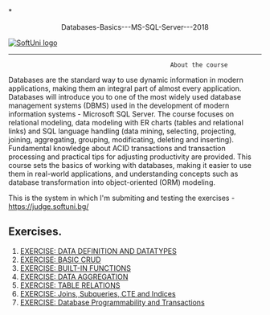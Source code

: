 *<p align="center"> Databases-Basics---MS-SQL-Server---2018<p>
<a href="https://softuni.bg/trainings/1985/database-basics-mssql-may-2018">  ![SoftUni logo][logo] <a/>

[logo]: http://innovationstarterbox.bg/wp-content/uploads/2016/05/Softuni_logo_trasparent.png "Logo Title Text 2"

---

                                                 About the course

Databases are the standard way to use dynamic information in modern applications, making them an integral part of almost every application.
Databases will introduce you to one of the most widely used database management systems (DBMS) used in the development of modern information systems - Microsoft SQL Server. The course focuses on relational modeling, data modeling with ER charts (tables and relational links) and SQL language handling (data mining, selecting, projecting, joining, aggregating, grouping, modificating, deleting and inserting). Fundamental knowledge about ACID transactions and transaction processing and practical tips for adjusting productivity are provided.
This course sets the basics of working with databases, making it easier to use them in real-world applications, and understanding concepts such as database transformation into object-oriented (ORM) modeling.

This is the system in which I'm submiting and testing the exercises - https://judge.softuni.bg/


## Exercises.
1. <a href="https://github.com/Jordan3900/Databases-Basics---MS-SQL-Server/tree/master/Data-Definition-and-Data-Types"> EXERCISE: DATA DEFINITION AND DATATYPES </a> 
2. <a href="https://github.com/Jordan3900/Databases-Basics---MS-SQL-Server/tree/master/Basic-CRUD"> EXERCISE: BASIC CRUD</a> 
3. <a href="https://github.com/Jordan3900/Databases-Basics---MS-SQL-Server/blob/master/Built-in---Function/Built-In%20Function.sql"> EXERCISE: BUILT-IN FUNCTIONS </a>
4. <a href="https://github.com/Jordan3900/Databases-Basics---MS-SQL-Server/blob/master/Data-Aggregation/Data-Aggregation.sql"> EXERCISE: DATA AGGREGATION </a>
5. <a href="https://github.com/Jordan3900/Databases-Basics---MS-SQL-Server/blob/master/Table-Relations/TableRelation.sql"> EXERCISE: TABLE RELATIONS </a>
6. <a href="https://github.com/Jordan3900/Databases-Basics---MS-SQL-Server/blob/master/Joins%2C%20Subqueries%2C%20CTE%20and%20Indices/Joins%2C%20Subqueries%2C%20CTE%20and%20Indices.sql"> EXERCISE: Joins, Subqueries, CTE and Indices </a>
7. <a href="https://github.com/Jordan3900/Databases-Basics---MS-SQL-Server/blob/master/Database%20Programmability%20and%20Transactions/Database%20Programmability%20and%20Transactions.sql"> EXERCISE: Database Programmability and Transactions </a>
